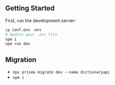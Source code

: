 ## Getting Started

First, run the development server:

```bash
cp conf.env .env
# Update your .env file
npm i
npm run dev
```

## Migration

- `npx prisma migrate dev --name dictionaryapi`
- `npm i`
